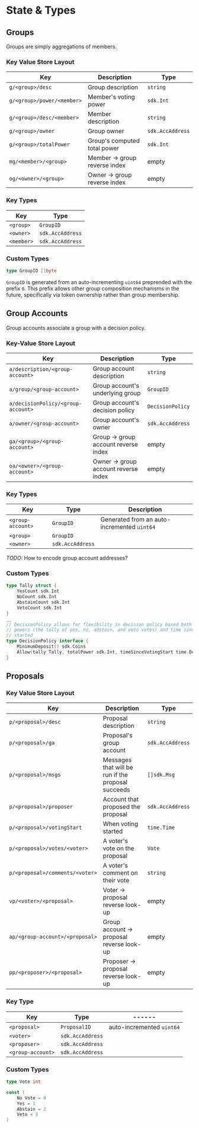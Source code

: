 # State & Types

## Groups

Groups are simply aggregations of members.

### Key Value Store Layout

| Key                 | Description              | Type              |
|---------------------|--------------------|--------------------------|
| `g/<group>/desc`  | Group description    | `string`  |
| `g/<group>/power/<member>`  | Member's voting power    | `sdk.Int`  |
| `g/<group>/desc/<member>`  | Member description    | `string`  |
| `g/<group>/owner`  | Group owner    | `sdk.AccAddress`  |
| `g/<group>/totalPower`  | Group's computed total power    | `sdk.Int`  |
| `mg/<member>/<group>`  | Member -> group reverse index  | empty |
| `og/<owner>/<group>`  | Owner -> group reverse index  | empty |

### Key Types

| Key                 | Type             |
|---------------------|------------------|
| `<group>`  | `GroupID`  |
| `<owner>`  | `sdk.AccAddress`  |
| `<member>`  | `sdk.AccAddress`  |

### Custom Types

```go
type GroupID []byte
```

`GroupID` is generated from an auto-incrementing `uint64` preprended with the
prefix `0`. This prefix allows other group composition mechanisms in the future,
specifically via token ownership rather than group membership.

## Group Accounts

Group accounts associate a group with a decision policy.

### Key-Value Store Layout

| Key                 | Description              | Type              |
|---------------------|--------------------|--------------------------|
| `a/description/<group-account>`  | Group account description    | `string`  |
| `a/group/<group-account>`  | Group account's underlying group    | `GroupID`  |
| `a/decisionPolicy/<group-account>`  | Group account's decision policy    | `DecisionPolicy`  |
| `a/owner/<group-account>`  | Group account's owner | `sdk.AccAddress`  |
| `ga/<group>/<group-account>`  | Group -> group account reverse index  | empty |
| `oa/<owner>/<group-account>`  | Owner -> group account reverse index  | empty |

### Key Types

| Key                 | Type             | Description |
|---------------------|------------------| ------------|
| `<group-account>`  | `GroupID`  | Generated from an auto-incremented `uint64` |
| `<group>`  | `GroupID`  | | 
| `<owner>`  | `sdk.AccAddress`  | |

*TODO:* How to encode group account addresses?

### Custom Types

```go
type Tally struct {
	YesCount sdk.Int
	NoCount sdk.Int
	AbstainCount sdk.Int
	VetoCount sdk.Int
}
__
// DecisionPolicy allows for flexibility in decision policy based both on
// powers (the tally of yes, no, abstain, and veto votes) and time since voting
// started
type DecisionPolicy interface {
    MinimumDeposit() sdk.Coins
	Allow(tally Tally, totalPower sdk.Int, timeSinceVotingStart time.Duration)
}
```

## Proposals

### Key Value Store Layout

| Key                 | Description              | Type              |
|---------------------|--------------------|--------------------------|
| `p/<proposal>/desc`  | Proposal description    | `string`  |
| `p/<proposal>/ga`  | Proposal's group account    | `sdk.AccAddress`  |
| `p/<proposal>/msgs`  | Messages that will be run if the proposal succeeds    | `[]sdk.Msg`  |
| `p/<proposal>/proposer`  | Account that proposed the proposal    | `sdk.AccAddress`  |
| `p/<proposal>/votingStart`  | When voting started    | `time.Time`  |
| `p/<proposal>/votes/<voter>`  | A voter's vote on the proposal    | `Vote`  |
| `p/<proposal>/comments/<voter>`  | A voter's comment on their vote | `string`  |
| `vp/<voter>/<proposal>`  | Voter -> proposal reverse look-up | empty  |
| `ap/<group-account>/<proposal>`  | Group account -> proposal reverse look-up | empty  |
| `pp/<proposer>/<proposal>`  | Proposer -> proposal reverse look-up | empty  |

### Key Type

| Key                 | Type             |------|
|---------------------|------------------|------|
| `<proposal>`  | `ProposalID`  | auto-incremented `uint64`
| `<voter>`  | `sdk.AccAddress`  |
| `<proposer>`  | `sdk.AccAddress`  |
| `<group-account>`  | `sdk.AccAddress`  |

### Custom Types

```go
type Vote int

const (
	No Vote = 0
	Yes = 1
	Abstain = 2
	Veto = 3
)
```
